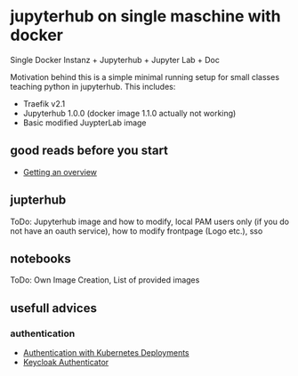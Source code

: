 # jupyterhub on single maschine with docker
Single Docker Instanz + Jupyterhub + Jupyter Lab + Doc

Motivation behind this is a simple minimal running setup for small classes teaching python in jupyterhub. This includes:

* Traefik v2.1
* Jupyterhub 1.0.0 (docker image 1.1.0 actually not working)
* Basic modified JuypterLab image

## good reads before you start
* [Getting an overview](https://jupyterhub.readthedocs.io/en/stable/)

## jupterhub
ToDo: Jupyterhub image and how to modify, local PAM users only (if you do not have an oauth service), how to modify frontpage (Logo etc.), sso

## notebooks
ToDo: Own Image Creation, List of provided images

## usefull advices

### authentication
* [Authentication with Kubernetes Deployments](https://zero-to-jupyterhub.readthedocs.io/en/latest/administrator/authentication.html)
* [Keycloak Authenticator](https://github.com/jupyterhub/oauthenticator/pull/183)
